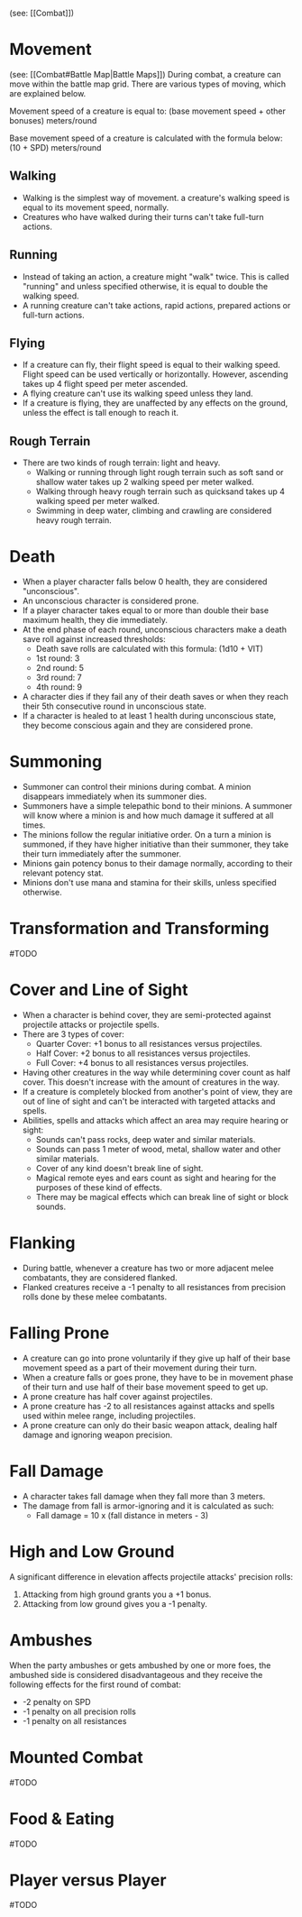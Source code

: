 (see: [[Combat]])

# Movement
(see: [[Combat#Battle Map|Battle Maps]])
During combat, a creature can move within the battle map grid. There are various types of moving, which are explained below.

Movement speed of a creature is equal to:
	(base movement speed + other bonuses) meters/round

Base movement speed of a creature is calculated with the formula below:
	(10 + SPD) meters/round

## Walking
* Walking is the simplest way of movement. a creature's walking speed is equal to its movement speed, normally.
* Creatures who have walked during their turns can't take full-turn actions.

## Running
+ Instead of taking an action, a creature might "walk" twice. This is called "running" and unless specified otherwise, it is equal to double the walking speed.
+ A running creature can't take actions, rapid actions, prepared actions or full-turn actions.

## Flying
+ If a creature can fly, their flight speed is equal to their walking speed. Flight speed can be used vertically or horizontally. However, ascending takes up 4 flight speed per meter ascended.
+ A flying creature can't use its walking speed unless they land.
+ If a creature is flying, they are unaffected by any effects on the ground, unless the effect is tall enough to reach it.

## Rough Terrain
+ There are two kinds of rough terrain: light and heavy.
	+ Walking or running through light rough terrain such as soft sand or shallow water takes up 2 walking speed per meter walked.
	+ Walking through heavy rough terrain such as quicksand takes up 4 walking speed per meter walked.
	+ Swimming in deep water, climbing and crawling are considered heavy rough terrain.

# Death
+ When a player character falls below 0 health, they are considered "unconscious".
+ An unconscious character is considered prone.
+ If a player character takes equal to or more than double their base maximum health, they die immediately.
+ At the end phase of each round, unconscious characters make a death save roll against increased thresholds:
	+ Death save rolls are calculated with this formula: (1d10 + VIT)
	+ 1st round: 3
	+ 2nd round: 5
	+ 3rd round: 7
	+ 4th round: 9
+ A character dies if they fail any of their death saves or when they reach their 5th consecutive round in unconscious state. 
+ If a character is healed to at least 1 health during unconscious state, they become conscious again and they are considered prone.

# Summoning
+ Summoner can control their minions during combat. A minion disappears immediately when its summoner dies.
+ Summoners have a simple telepathic bond to their minions. A summoner will know where a minion is and how much damage it suffered at all times. 
+ The minions follow the regular initiative order. On a turn a minion is summoned, if they have higher initiative than their summoner, they take their turn immediately after the summoner.
+ Minions gain potency bonus to their damage normally, according to their relevant potency stat.
+ Minions don't use mana and stamina for their skills, unless specified otherwise.

# Transformation and Transforming
#TODO 

# Cover and Line of Sight
+ When a character is behind cover, they are semi-protected against projectile attacks or projectile spells.
+ There are 3 types of cover:
	+ Quarter Cover: +1 bonus to all resistances versus projectiles.
	+ Half Cover: +2 bonus to all resistances versus projectiles.
	+ Full Cover: +4 bonus to all resistances versus projectiles.
+ Having other creatures in the way while determining cover count as half cover. This doesn't increase with the amount of creatures in the way.
+ If a creature is completely blocked from another's point of view, they are out of line of sight and can't be interacted with targeted attacks and spells.
+ Abilities, spells and attacks which affect an area may require hearing or sight:
	+ Sounds can't pass rocks, deep water and similar materials.
	+ Sounds can pass 1 meter of wood, metal, shallow water and other similar materials.
	+ Cover of any kind doesn't break line of sight.
	+ Magical remote eyes and ears count as sight and hearing for the purposes of these kind of effects.
	+ There may be magical effects which can break line of sight or block sounds.

# Flanking
+ During battle, whenever a creature has two or more adjacent melee combatants, they are considered flanked.
+ Flanked creatures receive a -1 penalty to all resistances from precision rolls done by these melee combatants.

# Falling Prone
+ A creature can go into prone voluntarily if they give up half of their base movement speed as a part of their movement during their turn.
+ When a creature falls or goes prone, they have to be in movement phase of their turn and use half of their base movement speed to get up.
+ A prone creature has half cover against projectiles.
+ A prone creature has -2 to all resistances against attacks and spells used within melee range, including projectiles.
+ A prone creature can only do their basic weapon attack, dealing half damage and ignoring weapon precision.

# Fall Damage
+ A character takes fall damage when they fall more than 3 meters.
+ The damage from fall is armor-ignoring and it is calculated as such:
	+ Fall damage = 10 x (fall distance in meters - 3)

# High and Low Ground
A significant difference in elevation affects projectile attacks' precision rolls:
1. Attacking from high ground grants you a +1 bonus.
2. Attacking from low ground gives you a -1 penalty.

# Ambushes
When the party ambushes or gets ambushed by one or more foes, the ambushed side is considered disadvantageous and they receive the following effects for the first round of combat:
+ -2 penalty on SPD
+ -1 penalty on all precision rolls
+ -1 penalty on all resistances

# Mounted Combat
#TODO 

# Food & Eating
#TODO 

# Player versus Player
#TODO 